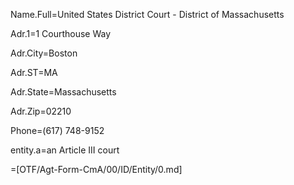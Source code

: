 Name.Full=United States District Court - District of Massachusetts

Adr.1=1 Courthouse Way

Adr.City=Boston

Adr.ST=MA

Adr.State=Massachusetts

Adr.Zip=02210

Phone=(617) 748-9152

entity.a=an Article III court

=[OTF/Agt-Form-CmA/00/ID/Entity/0.md]
